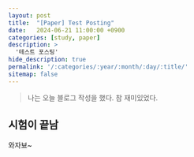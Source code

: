 ```yaml
---
layout: post
title:  "[Paper] Test Posting"
date:   2024-06-21 11:00:00 +0900
categories: [study, paper]
description: >
  '테스트 포스팅'
hide_description: true
permalink: '/:categories/:year/:month/:day/:title/'
sitemap: false
---
```


> 나는 오늘 블로그 작성을 했다. 참 재미있었다.

## 시험이 끝남

와자뵤~